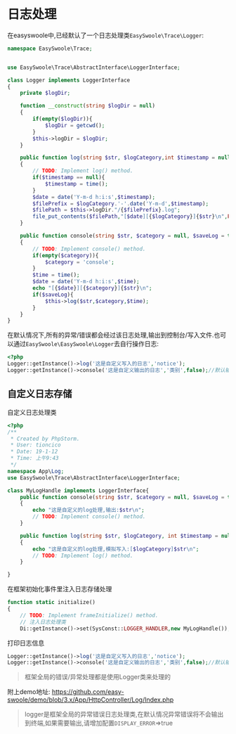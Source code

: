 # 日志处理
在easyswoole中,已经默认了一个日志处理类`EasySwoole\Trace\Logger`:
```php
namespace EasySwoole\Trace;


use EasySwoole\Trace\AbstractInterface\LoggerInterface;

class Logger implements LoggerInterface
{
    private $logDir;

    function __construct(string $logDir = null)
    {
        if(empty($logDir)){
            $logDir = getcwd();
        }
        $this->logDir = $logDir;
    }

    public function log(string $str, $logCategory,int $timestamp = null)
    {
        // TODO: Implement log() method.
        if($timestamp == null){
            $timestamp = time();
        }
        $date = date('Y-m-d h:i:s',$timestamp);
        $filePrefix = $logCategory.'-'.date('Y-m-d',$timestamp);
        $filePath = $this->logDir."/{$filePrefix}.log";
        file_put_contents($filePath,"[$date][{$logCategory}]{$str}\n",FILE_APPEND|LOCK_EX);
    }

    public function console(string $str, $category = null, $saveLog = true)
    {
        // TODO: Implement console() method.
        if(empty($category)){
            $category = 'console';
        }
        $time = time();
        $date = date('Y-m-d h:i:s',$time);
        echo "[{$date}][{$category}]{$str}\n";
        if($saveLog){
            $this->log($str,$category,$time);
        }
    }
}

```
在默认情况下,所有的异常/错误都会经过该日志处理,输出到控制台/写入文件.也可以通过`EasySwoole\EasySwoole\Logger`去自行操作日志:
```php
<?php
Logger::getInstance()->log('这是自定义写入的日志','notice');
Logger::getInstance()->console('这是自定义输出的日志','类别',false);//默认输出之后还会写入,第三个参数false则不写入
```

## 自定义日志存储

自定义日志处理类

```php
<?php
/**
 * Created by PhpStorm.
 * User: tioncico
 * Date: 19-1-12
 * Time: 上午9:43
 */
namespace App\Log;
use EasySwoole\Trace\AbstractInterface\LoggerInterface;

class MyLogHandle implements LoggerInterface{
    public function console(string $str, $category = null, $saveLog = true)
    {
        echo "这是自定义的log处理,输出:$str\n";
        // TODO: Implement console() method.
    }

    public function log(string $str, $logCategory, int $timestamp = null)
    {
        echo "这是自定义的log处理,模拟写入:[$logCategory]$str\n";
        // TODO: Implement log() method.
    }

}
```

在框架初始化事件里注入日志存储处理

```php
function static initialize()
{
    // TODO: Implement frameInitialize() method.
    // 注入日志处理类
    Di::getInstance()->set(SysConst::LOGGER_HANDLER,new MyLogHandle());}
```

打印日志信息

```php
Logger::getInstance()->log('这是自定义写入的日志','notice');
Logger::getInstance()->console('这是自定义输出的日志','类别',false);//默认输出之后还会写入,第三个参数false则不写入
```
>框架全局的错误/异常处理都是使用Logger类来处理的


附上demo地址: <https://github.com/easy-swoole/demo/blob/3.x/App/HttpController/Log/Index.php>


>logger是框架全局的异常错误日志处理类,在默认情况异常错误将不会输出到终端,如果需要输出,请增加配置`DISPLAY_ERROR`=>true